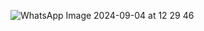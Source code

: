 ![WhatsApp Image 2024-09-04 at 12 29 46](https://github.com/user-attachments/assets/f38f0e19-5992-4b89-8a85-0d5a550f55ff)
